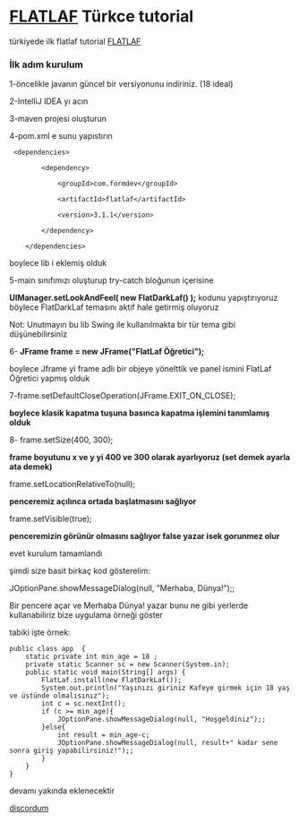 # [FLATLAF](https://www.formdev.com/flatlaf/) Türkce tutorial
türkiyede ilk flatlaf tutorial
[FLATLAF](https://www.formdev.com/flatlaf/)
### İlk adım kurulum

1-öncelikle javanın güncel bir versiyonunu indiriniz. (18 ideal)

2-IntelliJ IDEA yı acın

3-maven projesi oluşturun

4-pom.xml e sunu yapıstırın
```
 <dependencies>
   
        <dependency>
        
            <groupId>com.formdev</groupId>
            
            <artifactId>flatlaf</artifactId>
            
            <version>3.1.1</version>
            
        </dependency>
        
    </dependencies>
```

boylece lib i eklemiş olduk

5-main sınıfımızı oluşturup try-catch bloğunun içerisine 

**UIManager.setLookAndFeel( new FlatDarkLaf() );**
kodunu yapıştırıyoruz böylece FlatDarkLaf temasını aktif hale getirmiş oluyoruz

Not: Unutmayın bu lib  Swing ile kullanılmakta bir tür tema gibi düşünebilirsiniz

6-  **JFrame frame = new JFrame("FlatLaf Öğretici");**

boylece Jframe yi frame adlı bir objeye yönelttik ve panel ismini FlatLaf Öğretici yapmış olduk 

7-frame.setDefaultCloseOperation(JFrame.EXIT_ON_CLOSE);

**boylece klasik kapatma tuşuna basınca kapatma işlemini tanımlamış olduk**

8- 
frame.setSize(400, 300);

**frame boyutunu x ve y yi 400 ve 300 olarak ayarlıyoruz (set demek ayarla ata demek)**

frame.setLocationRelativeTo(null);

**penceremiz açılınca ortada başlatmasını sağlıyor**


frame.setVisible(true);

**penceremizin görünür olmasını sağlıyor false yazar isek gorunmez olur**

evet kurulum tamamlandı 

şimdi size basit birkaç kod gösterelim:

JOptionPane.showMessageDialog(null, "Merhaba, Dünya!");;

Bir pencere açar ve Merhaba Dünya! yazar bunu ne gibi yerlerde kullanabiliriz bize uygulama örneği göster 

tabiki işte örnek:
```
public class app  {
    static private int min_age = 18 ;
    private static Scanner sc = new Scanner(System.in);
    public static void main(String[] args) {
        FlatLaf.install(new FlatDarkLaf());
        System.out.println("Yaşınızı giriniz Kafeye girmek için 18 yaş ve üstünde olmalısınız");
        int c = sc.nextInt();
        if (c >= min_age){
            JOptionPane.showMessageDialog(null, "Hoşgeldiniz");;
        }else{
            int result = min_age-c;
            JOptionPane.showMessageDialog(null, result+" kadar sene sonra giriş yapabilirsiniz!");;
        }
    }
}
```
devamı yakında eklenecektir

[discordum](https://discord.gg/5TdaEjFnBW)

